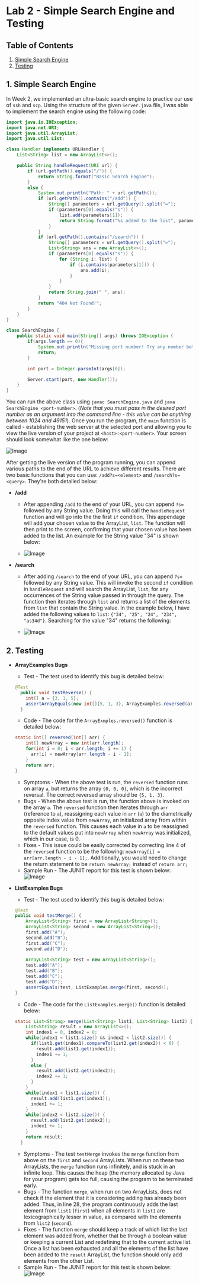 # Lab 2 - Simple Search Engine and Testing

## Table of Contents
1. [Simple Search Engine](#1-Simple-Search-Engine)
2. [Testing](#2-Testing)

## 1. Simple Search Engine
In Week 2, we implemented an ultra-basic search engine to practice our use of `ssh` and `scp`. Using the structure of the given `Server.java` file, I was able to implement the search engine using the following code:

```java
import java.io.IOException;
import java.net.URI;
import java.util.ArrayList;
import java.util.List;

class Handler implements URLHandler {
    List<String> list = new ArrayList<>();

    public String handleRequest(URI url) {
        if (url.getPath().equals("/")) {
            return String.format("Basic Search Engine");
        }
        else {
            System.out.println("Path: " + url.getPath());
            if (url.getPath().contains("/add")) {
                String[] parameters = url.getQuery().split("=");
                if (parameters[0].equals("s")) {
                    list.add(parameters[1]);
                    return String.format("%s added to the list", parameters[1]);
                }
            }
            if (url.getPath().contains("/search")) {
                String[] parameters = url.getQuery().split("=");
                List<String> ans = new ArrayList<>();
                if (parameters[0].equals("s")) {
                    for (String i: list) {
                        if (i.contains(parameters[1])) {
                            ans.add(i);
                        }
                    }
                }
                return String.join(" ", ans);
            }
            return "404 Not Found!";
        }
    }
}

class SearchEngine {
    public static void main(String[] args) throws IOException {
        if(args.length == 0){
            System.out.println("Missing port number! Try any number between 1024 to 49151");
            return;
        }

        int port = Integer.parseInt(args[0]);

        Server.start(port, new Handler());
    }
}
```

You can run the above class using `javac SearchEngine.java` and `java SearchEngine <port-number>`. (*Note that you must pass in the desired port number as an argument into the command line - this value can be anything between 1024 and 49151*). Once you run the program, the `main` function is called - establishing the web server at the selected port and allowing you to view the live version of your project at `<host>:<port-number>`. Your screen should look somewhat like the one below:

![Image](./Images/basic-search-engine.png)

After getting the live version of the program running, you can append various paths to the end of the URL to achieve different results. There are two basic functions that you can use: `/add?s=<element>` and `/search?s=<query>`. They're both detailed below:
- **/add**
    - After appending `/add` to the end of your URL, you can append `?s=` followed by any String value. Doing this will call the `handleRequest` function and will go into the the first `if` condition. This appendage will add your chosen value to the ArrayList, `list`. The function will then print to the screen, confirming that your chosen value has been added to the list. An example for the String value "34" is shown below:

    - ![Image](./Images/add-search-engine.png)

- **/search** 
    - After adding `/search` to the end of your URL, you can append `?s=` followed by any String value. This will invoke the second `if` condition in `handleRequest` and will search the ArrayList, `list`, for any occurrences of the String value passed in through the query. The function then iterates through `list` and returns a list of the elements from `list` that contain the String value. In the example below, I have added the following values to `list`: `{"34", "25", "24", "234", "as34d"}`. Searching for the value "34" returns the following:

    - ![Image](./Images/search-search-engine.png)


## 2. Testing
- **ArrayExamples Bugs**
    - Test - The test used to identify this bug is detailed below: 

    ```java
    @Test
      public void testReverse() {
        int[] a = {3, 1, 5};
        assertArrayEquals(new int[]{5, 1, 3}, ArrayExamples.reversed(a));
      }
    ```

    - Code - The code for the `ArrayExmples.reversed()` function is detailed below:

    ```java
    static int[] reversed(int[] arr) {
        int[] newArray = new int[arr.length];
        for(int i = 0; i < arr.length; i += 1) {
          arr[i] = newArray[arr.length - i - 1];
        }
        return arr;
    }
    ```

    - Symptoms - When the above test is run, the `reversed` function runs on array `a`, but returns the array `{0, 0, 0}`, which is the incorrect reversal. The correct reversed array should be `{5, 1, 3}`.
    - Bugs - When the above test is run, the function above is invoked on the array `a`. The `reversed` function then iterates through `arr` (reference to `a`), reassigning each value in `arr` (`a`) to the diametrically opposite index value from `newArray`, an initialized array from within the `reversed` function. This causes each value in `a` to be reassigned to the default values put into `newArray` when `newArray` was initialized, which in our case, is 0.
    - Fixes - This issue could be easily corrected by correcting line 4 of the `reversed` function to be the following: `newArray[i] = arr[arr.length - i - 1];`. Additionally, you would need to change the return statement to be `return newArray;` instead of `return arr;`
    - Sample Run - The JUNIT report for this test is shown below:
    ![Image](./Images/error-message-1.png)

- **ListExamples Bugs**
    - Test - The test used to identify this bug is detailed below:

    ```java
    @Test 
    public void testMerge() {
        ArrayList<String> first = new ArrayList<String>();
        ArrayList<String> second = new ArrayList<String>();
        first.add("A");
        second.add("B");
        first.add("C");
        second.add("D");
        
        ArrayList<String> test = new ArrayList<String>();
        test.add("A");
        test.add("B");
        test.add("C");
        test.add("D");
        assertEquals(test, ListExamples.merge(first, second));
    }
    ```

    - Code - The code for the `ListExamples.merge()` function is detailed below:

    ```java
    static List<String> merge(List<String> list1, List<String> list2) {
        List<String> result = new ArrayList<>();
        int index1 = 0, index2 = 0;
        while(index1 < list1.size() && index2 < list2.size()) {
          if(list1.get(index1).compareTo(list2.get(index2)) < 0) {
            result.add(list1.get(index1));
            index1 += 1;
          }
          else {
            result.add(list2.get(index2));
            index2 += 1;
          }
        }
        while(index1 < list1.size()) {
          result.add(list1.get(index1));
          index1 += 1;
        }
        while(index2 < list2.size()) {
          result.add(list2.get(index2));
          index1 += 1;
        }
        return result;
      }
    ```

    - Symptoms - The test `testMerge` invokes the `merge` function from above on the `first` and `second` ArrayLists. When run on these two ArrayLists, the `merge` function runs infinitely, and is stuck in an infinite loop. This causes the heap (the memory allocated by Java for your program) gets too full, causing the program to be terminated early.
    - Bugs - The function `merge`, when run on two ArrayLists, does not check if the element that it is considering adding has already been added. Thus, in line 28, the program continuously adds the last element from `list1` (`first`) when all elements in `list1` are lexicographically lesser in value, as compared with the elements from `list2` (`second`).
    - Fixes - The function `merge` should keep a track of which list the last element was added from, whether that be through a boolean value or keeping a current List and redefining that to the current active list. Once a list has been exhausted and all the elements of the list have been added to the `result` ArrayList, the function should only add elements from the other List.
    - Sample Run - The JUNIT report for this test is shown below:
    ![Image](./Images/error-message-2.png)
    